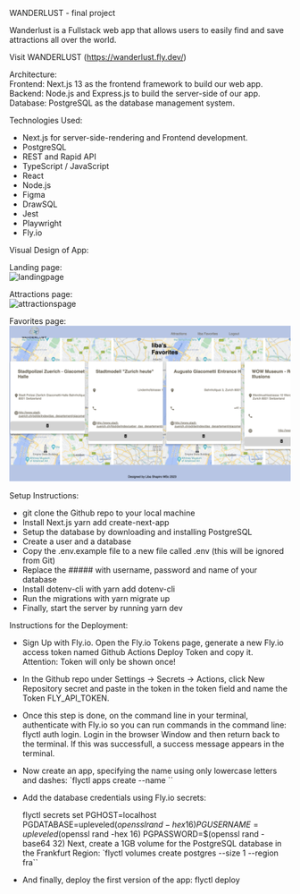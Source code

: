 WANDERLUST - final project

Wanderlust is a Fullstack web app that allows users to easily find and save attractions all over the world.

Visit WANDERLUST (https://wanderlust.fly.dev/)

Architecture: </br>
Frontend: Next.js 13 as the frontend framework to build our web app. </br>
Backend: Node.js and Express.js to build the server-side of our app. </br>
Database: PostgreSQL as the database management system. </br>

Technologies Used:

- Next.js for server-side-rendering and Frontend development.
- PostgreSQL
- REST and Rapid API
- TypeScript / JavaScript
- React
- Node.js
- Figma
- DrawSQL
- Jest
- Playwright
- Fly.io

Visual Design of App:

Landing page:
<br>
![landingpage](public/landingpage.png)

Attractions page:
<br>
![attractionspage](public/attractionspage.png)

Favorites page:
<br>
![favoritespage](public/favoritespage.png)

Setup Instructions: </br>

- git clone the Github repo to your local machine
- Install Next.js yarn add create-next-app
- Setup the database by downloading and installing PostgreSQL
- Create a user and a database
- Copy the .env.example file to a new file called .env (this will be ignored from Git)
- Replace the ##### with username, password and name of your database
- Install dotenv-cli with yarn add dotenv-cli
- Run the migrations with yarn migrate up
- Finally, start the server by running yarn dev

Instructions for the Deployment: </br>

- Sign Up with Fly.io. Open the Fly.io Tokens page, generate a new Fly.io access token named Github Actions Deploy Token and copy it.
  Attention: Token will only be shown once!

- In the Github repo under Settings -> Secrets -> Actions, click New Repository secret and paste in the token in the token field and name the Token FLY_API_TOKEN.

- Once this step is done, on the command line in your terminal, authenticate with Fly.io so you can run commands in the command line: flyctl auth login. Login in the browser Window and then return back to the terminal. If this was successfull, a success message appears in the terminal.

- Now create an app, specifying the name using only lowercase letters and dashes: `flyctl apps create --name ``

- Add the database credentials using Fly.io secrets: </br>

  flyctl secrets set PGHOST=localhost PGDATABASE=upleveled$(openssl rand -hex 16) PGUSERNAME=upleveled$(openssl rand -hex 16) PGPASSWORD=$(openssl rand -base64 32)
  Next, create a 1GB volume for the PostgreSQL database in the Frankfurt Region: `flyctl volumes create postgres --size 1 --region fra``</br>

- And finally, deploy the first version of the app: flyctl deploy
